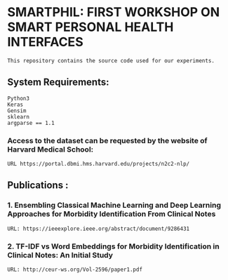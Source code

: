 # SMARTPHIL: FIRST WORKSHOP ON SMART PERSONAL HEALTH INTERFACES
```
This repository contains the source code used for our experiments. 
```
## System Requirements: 
``` 
Python3
Keras
Gensim
sklearn
argparse == 1.1
```

### Access to the dataset can be requested by the website of Harvard Medical School:
``` URL https://portal.dbmi.hms.harvard.edu/projects/n2c2-nlp/ ``` 

## Publications : 
### 1. Ensembling Classical Machine Learning and Deep Learning Approaches for Morbidity Identification From Clinical Notes 
``` URL: https://ieeexplore.ieee.org/abstract/document/9286431 ```

### 2. TF-IDF vs Word Embeddings for Morbidity Identification in Clinical Notes: An Initial Study
``` URL: http://ceur-ws.org/Vol-2596/paper1.pdf ```













